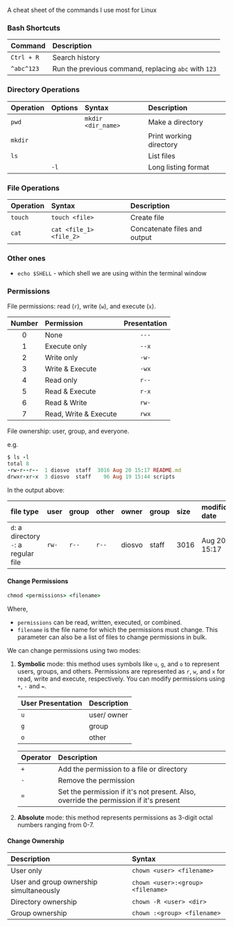 A cheat sheet of the commands I use most for Linux

### Bash Shortcuts

| Command    | Description                                          |
| :--------- | :--------------------------------------------------- |
| `Ctrl + R` | Search history                                       |
| `^abc^123` | Run the previous command, replacing `abc` with `123` |

### Directory Operations

| Operation | Options | Syntax             | Description             |
| :-------- | :------ | :----------------- | :---------------------- |
| `pwd`     |         | `mkdir <dir_name>` | Make a directory        |
| `mkdir`   |         |                    | Print working directory |
| `ls`      |         |                    | List files              |
|           | `-l`    |                    | Long listing format     |

### File Operations

| Operation | Syntax                  | Description                  |
| :-------- | :---------------------- | :--------------------------- |
| `touch`   | `touch <file>`          | Create file                  |
| `cat`     | `cat <file_1> <file_2>` | Concatenate files and output |

### Other ones

- `echo $SHELL` - which shell we are using within the terminal window

### Permissions

File permissions: read (`r`), write (`w`), and execute (`x`).

| Number | Permission            | Presentation |
| :----: | :-------------------- | :----------: |
|   0    | None                  |    `---`     |
|   1    | Execute only          |    `--x`     |
|   2    | Write only            |    `-w-`     |
|   3    | Write & Execute       |    `-wx`     |
|   4    | Read only             |    `r--`     |
|   5    | Read & Execute        |    `r-x`     |
|   6    | Read & Write          |    `rw-`     |
|   7    | Read, Write & Execute |    `rwx`     |

File ownership: user, group, and everyone.

e.g.

```ruby
$ ls -l
total 8
-rw-r--r--  1 diosvo  staff  3016 Aug 20 15:17 README.md
drwxr-xr-x  3 diosvo  staff    96 Aug 19 15:44 scripts
```

In the output above:

| file type                                  | user  | group | other | owner  | group | size | modification date | file/ folder name |
| :----------------------------------------- | :---- | :---- | :---- | :----- | :---- | :--- | :---------------- | ----------------: |
| `d`: a directory <br/> `-`: a regular file | `rw-` | `r--` | `r--` | diosvo | staff | 3016 | Aug 20 15:17      |         README.md |

#### Change Permissions

```ruby
chmod <permissions> <filename>
```

Where,

- `permissions` can be read, written, executed, or combined.
- `filename` is the file name for which the permissions must change. This parameter can also be a list of files to change permissions in bulk.

We can change permissions using two modes:

1. **Symbolic** mode: this method uses symbols like `u`, `g`, and `o` to represent users, groups, and others. Permissions are represented as `r`, `w`, and `x` for read, write and execute, respectively. You can modify permissions using `+`, `-` and `=`.

   | User Presentation | Description |
   | :---------------- | :---------- |
   | `u`               | user/ owner |
   | `g`               | group       |
   | `o`               | other       |

   | Operator | Description                                                                           |
   | :------- | :------------------------------------------------------------------------------------ |
   | `+`      | Add the permission to a file or directory                                             |
   | `-`      | Remove the permission                                                                 |
   | `=`      | Set the permission if it's not present. Also, override the permission if it's present |

2. **Absolute** mode: this method represents permissions as 3-digit octal numbers ranging from 0-7.

#### Change Ownership

| Description                             | Syntax                            |
| :-------------------------------------- | :-------------------------------- |
| User only                               | `chown <user> <filename>`         |
| User and group ownership simultaneously | `chown <user>:<group> <filename>` |
| Directory ownership                     | `chown -R <user> <dir>`           |
| Group ownership                         | `chown :<group> <filename>`       |
